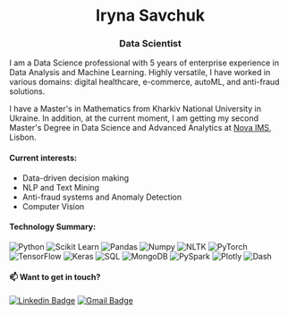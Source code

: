 <h1 align="center">Iryna Savchuk</h1>
<h3 align="center">Data Scientist</h3>

I am a  Data Science professional with 5 years of enterprise experience in Data Analysis and Machine Learning. Highly versatile, I have worked in various domains: digital healthcare, e-commerce, autoML, and anti-fraud solutions.

I have a Master's in Mathematics from Kharkiv National University in Ukraine. In addition, at the current moment, I am getting my second Master's Degree in Data Science and Advanced Analytics at <a href="https://www.novaims.unl.pt/en/" target="_blank">Nova IMS</a>, Lisbon.

<h4 align="left"> Current interests: </h3>

- Data-driven decision making
- NLP and Text Mining
- Anti-fraud systems and Anomaly Detection
- Computer Vision

<h4 align="left"> Technology Summary: </h3>

![Python](https://img.shields.io/badge/-Python-000000?style=flat&logo=python)
![Scikit Learn](https://img.shields.io/badge/-Scikit%20Learn-black?style=flat-square&logo=scikit-learn)
![Pandas](https://img.shields.io/badge/-Pandas-black?style=flat-square&logo=Pandas)
![Numpy](https://img.shields.io/badge/-Numpy-black?style=flat-square&logo=Numpy)
![NLTK](https://img.shields.io/badge/-NLTK-black?style=flat-square&logo=Python)
![PyTorch](https://img.shields.io/badge/-PyTorch-black?style=flat-square&logo=PyTorch)
![TensorFlow](https://img.shields.io/badge/-TensorFlow-black?style=flat-square&logo=TensorFlow)
![Keras](https://img.shields.io/badge/-Keras-black?style=flat-square&logo=keras)
![SQL](https://img.shields.io/badge/-SQL-000000?style=flat&logo=mysql&logoColor=white)
![MongoDB](https://img.shields.io/badge/-MongoDB-black?style=flat-square&logo=MongoDB)
![PySpark](https://img.shields.io/badge/-PySpark-black?style=flat-square&logo=Apache%20Spark)
![Plotly](https://img.shields.io/badge/-Plotly-black?style=flat-square&logo=Plotly)
![Dash](https://img.shields.io/badge/-Dash-black?style=flat-square&logo=Dash)


<h4 align="left">📫 Want to get in touch?</h3>

[![Linkedin Badge](https://img.shields.io/badge/-LindkedIn-blue?style=flat-square&logo=Linkedin)](https://www.linkedin.com/in/iryna-savchuk/) 
[![Gmail Badge](https://img.shields.io/badge/-Gmail-D14836??style=flat-square&logo=Gmail&logoColor=white)](mailto:iryna.o.savchuk@gmail.com)
